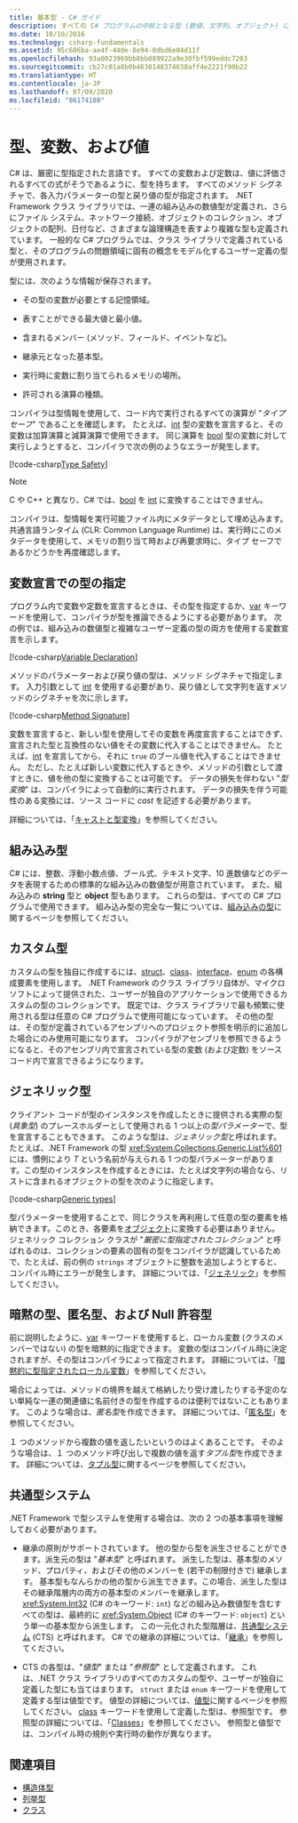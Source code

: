 ```yaml
---
title: 基本型 - C# ガイド
description: すべての C# プログラムの中核となる型 (数値、文字列、オブジェクト) について説明します
ms.date: 10/10/2016
ms.technology: csharp-fundamentals
ms.assetid: 95c686ba-ae4f-440e-8e94-0dbd6e04d11f
ms.openlocfilehash: 93a0023969bb8bb089922a9e30fbf599eddc7203
ms.sourcegitcommit: cb27c01a8b0b4630148374638aff4e2221f90b22
ms.translationtype: HT
ms.contentlocale: ja-JP
ms.lasthandoff: 07/09/2020
ms.locfileid: "86174180"
---
```

# <a name="types-variables-and-values"></a>型、変数、および値

C# は、厳密に型指定された言語です。 すべての変数および定数は、値に評価されるすべての式がそうであるように、型を持ちます。 すべてのメソッド シグネチャで、各入力パラメーターの型と戻り値の型が指定されます。 .NET Framework クラス ライブラリでは、一連の組み込みの数値型が定義され、さらにファイル システム、ネットワーク接続、オブジェクトのコレクション、オブジェクトの配列、日付など、さまざまな論理構造を表すより複雑な型も定義されています。 一般的な C# プログラムでは、クラス ライブラリで定義されている型と、そのプログラムの問題領域に固有の概念をモデル化するユーザー定義の型が使用されます。  
  
型には、次のような情報が保存されます。  
  
- その型の変数が必要とする記憶領域。  
  
- 表すことができる最大値と最小値。  
  
- 含まれるメンバー (メソッド、フィールド、イベントなど)。  
  
- 継承元となった基本型。  
  
- 実行時に変数に割り当てられるメモリの場所。  
  
- 許可される演算の種類。  
  
コンパイラは型情報を使用して、コード内で実行されるすべての演算が "*タイプ セーフ*" であることを確認します。 たとえば、[int](language-reference/builtin-types/integral-numeric-types.md) 型の変数を宣言すると、その変数は加算演算と減算演算で使用できます。 同じ演算を [bool](language-reference/builtin-types/bool.md) 型の変数に対して実行しようとすると、コンパイラで次の例のようなエラーが発生します。  
  
[!code-csharp[Type Safety](../../samples/snippets/csharp/concepts/basic-types/type-safety.cs)]  
  
> [!NOTE]  
> C や C++ と異なり、C# では、[bool](language-reference/builtin-types/bool.md) を [int](language-reference/builtin-types/integral-numeric-types.md) に変換することはできません。  
  
コンパイラは、型情報を実行可能ファイル内にメタデータとして埋め込みます。 共通言語ランタイム (CLR: Common Language Runtime) は、実行時にこのメタデータを使用して、メモリの割り当て時および再要求時に、タイプ セーフであるかどうかを再度確認します。  

## <a name="specifying-types-in-variable-declarations"></a>変数宣言での型の指定

プログラム内で変数や定数を宣言するときは、その型を指定するか、[var](language-reference/keywords/var.md) キーワードを使用して、コンパイラが型を推論できるようにする必要があります。 次の例では、組み込みの数値型と複雑なユーザー定義の型の両方を使用する変数宣言を示します。  
  
[!code-csharp[Variable Declaration](../../samples/snippets/csharp/concepts/basic-types/variable-declaration.cs)]  
  
メソッドのパラメーターおよび戻り値の型は、メソッド シグネチャで指定します。 入力引数として [int](language-reference/builtin-types/integral-numeric-types.md) を使用する必要があり、戻り値として文字列を返すメソッドのシグネチャを次に示します。  
  
[!code-csharp[Method Signature](../../samples/snippets/csharp/concepts/basic-types/method-signature.cs)]  
  
変数を宣言すると、新しい型を使用してその変数を再度宣言することはできず、宣言された型と互換性のない値をその変数に代入することはできません。 たとえば、[int](language-reference/builtin-types/integral-numeric-types.md) を宣言してから、それに `true` のブール値を代入することはできません。 ただし、たとえば新しい変数に代入するときや、メソッドの引数として渡すときに、値を他の型に変換することは可能です。 データの損失を伴わない "*型変換*" は、コンパイラによって自動的に実行されます。 データの損失を伴う可能性のある変換には、ソース コードに *cast* を記述する必要があります。

詳細については、「[キャストと型変換](programming-guide/types/casting-and-type-conversions.md)」を参照してください。

## <a name="built-in-types"></a>組み込み型

C# には、整数、浮動小数点値、ブール式、テキスト文字、10 進数値などのデータを表現するための標準的な組み込みの数値型が用意されています。 また、組み込みの **string** 型と **object** 型もあります。 これらの型は、すべての C# プログラムで使用できます。 組み込み型の完全な一覧については、[組み込みの型](language-reference/builtin-types/built-in-types.md)に関するページを参照してください。
  
## <a name="custom-types"></a>カスタム型

カスタムの型を独自に作成するには、[struct](language-reference/builtin-types/struct.md)、[class](language-reference/keywords/class.md)、[interface](language-reference/keywords/interface.md)、[enum](language-reference/builtin-types/enum.md) の各構成要素を使用します。 .NET Framework のクラス ライブラリ自体が、マイクロソフトによって提供された、ユーザーが独自のアプリケーションで使用できるカスタムの型のコレクションです。 既定では、クラス ライブラリで最も頻繁に使用される型は任意の C# プログラムで使用可能になっています。 その他の型は、その型が定義されているアセンブリへのプロジェクト参照を明示的に追加した場合にのみ使用可能になります。 コンパイラがアセンブリを参照できるようになると、そのアセンブリ内で宣言されている型の変数 (および定数) をソース コード内で宣言できるようになります。
  
## <a name="generic-types"></a>ジェネリック型

クライアント コードが型のインスタンスを作成したときに提供される実際の型 (*具象型*) のプレースホルダーとして使用される 1 つ以上の*型パラメーター*で、型を宣言することもできます。 このような型は、*ジェネリック型*と呼ばれます。 たとえば、.NET Framework の型 <xref:System.Collections.Generic.List%601> には、慣例により *T* という名前が与えられる 1 つの型パラメーターがあります。この型のインスタンスを作成するときには、たとえば文字列の場合なら、リストに含まれるオブジェクトの型を次のように指定します。  
  
[!code-csharp[Generic types](../../samples/snippets/csharp/concepts/basic-types/generic-type.cs)]
  
型パラメーターを使用することで、同じクラスを再利用して任意の型の要素を格納できます。このとき、各要素を[オブジェクト](language-reference/builtin-types/reference-types.md#the-object-type)に変換する必要はありません。 ジェネリック コレクション クラスが "*厳密に型指定されたコレクション*" と呼ばれるのは、コレクションの要素の固有の型をコンパイラが認識しているためで、たとえば、前の例の `strings` オブジェクトに整数を追加しようとすると、コンパイル時にエラーが発生します。 詳細については、「[ジェネリック](programming-guide/generics/index.md)」を参照してください。

## <a name="implicit-types-anonymous-types-and-tuple-types"></a>暗黙の型、匿名型、および Null 許容型

前に説明したように、[var](language-reference/keywords/var.md) キーワードを使用すると、ローカル変数 (クラスのメンバーではない) の型を暗黙的に指定できます。 変数の型はコンパイル時に決定されますが、その型はコンパイラによって指定されます。 詳細については、「[暗黙的に型指定されたローカル変数](programming-guide/classes-and-structs/implicitly-typed-local-variables.md)」を参照してください。  
  
場合によっては、メソッドの境界を越えて格納したり受け渡したりする予定のない単純な一連の関連値に名前付きの型を作成するのは便利ではないこともあります。 このような場合は、*匿名型*を作成できます。 詳細については、「[匿名型](programming-guide/classes-and-structs/anonymous-types.md)」を参照してください。

１ つのメソッドから複数の値を返したいというのはよくあることです。 そのような場合は、１ つのメソッド呼び出しで複数の値を返す*タプル型*を作成できます。 詳細については、[タプル型](language-reference/builtin-types/value-tuples.md)に関するページを参照してください。

## <a name="the-common-type-system"></a>共通型システム

.NET Framework で型システムを使用する場合は、次の 2 つの基本事項を理解しておく必要があります。  
  
- 継承の原則がサポートされています。 他の型から型を派生させることができます。派生元の型は "*基本型*" と呼ばれます。 派生した型は、基本型のメソッド、プロパティ、およびその他のメンバーを (若干の制限付きで) 継承します。 基本型もなんらかの他の型から派生できます。この場合、派生した型はその継承階層内の両方の基本型のメンバーを継承します。 <xref:System.Int32> (C# のキーワード: `int`) などの組み込み数値型を含むすべての型は、最終的に <xref:System.Object> (C# のキーワード: `object`) という単一の基本型から派生します。 この一元化された型階層は、[共通型システム](../standard/common-type-system.md) (CTS) と呼ばれます。 C# での継承の詳細については、「[継承](programming-guide/classes-and-structs/inheritance.md)」を参照してください。  
  
- CTS の各型は、"*値型*" または "*参照型*" として定義されます。 これは、.NET クラス ライブラリのすべてのカスタムの型や、ユーザーが独自に定義した型にも当てはまります。 `struct` または `enum` キーワードを使用して定義する型は値型です。 値型の詳細については、[値型](language-reference/builtin-types/value-types.md)に関するページを参照してください。 [class](language-reference/keywords/class.md) キーワードを使用して定義した型は、参照型です。 参照型の詳細については、「[Classes](programming-guide/classes-and-structs/classes.md)」を参照してください。 参照型と値型では、コンパイル時の規則や実行時の動作が異なります。

## <a name="see-also"></a>関連項目

- [構造体型](language-reference/builtin-types/struct.md)
- [列挙型](language-reference/builtin-types/enum.md)
- [クラス](programming-guide/classes-and-structs/classes.md)
